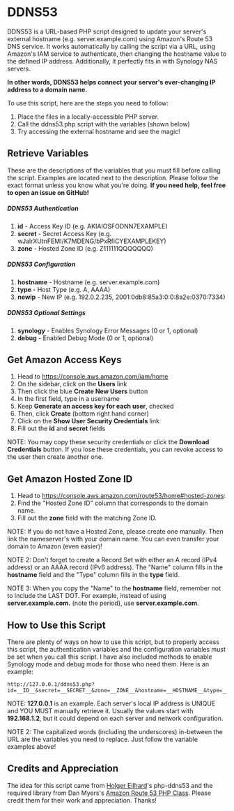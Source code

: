DDNS53
=======

DDNS53 is a URL-based PHP script designed to update your server's external hostname (e.g. server.example.com) using Amazon's Route 53 DNS service. It works automatically by calling the script via a URL, using Amazon's IAM service to authenticate, then changing the hostname value to the defined IP address. Additionally, it perfectly fits in with Synology NAS servers.

__In other words, DDNS53 helps connect your server's ever-changing IP address to a domain name.__

To use this script, here are the steps you need to follow:

1. Place the files in a locally-accessible PHP server.
2. Call the ddns53.php script with the variables (shown below)
3. Try accessing the external hostname and see the magic!

## Retrieve Variables
These are the descriptions of the variables that you must fill before calling the script. Examples are located next to the description. Please follow the exact format unless you know what you're doing. __If you need help, feel free to open an issue on GitHub!__

##### DDNS53 Authentication
1. __id__ - Access Key ID (e.g. AKIAIOSFODNN7EXAMPLE)
2. __secret__ - Secret Access Key (e.g. wJalrXUtnFEMI/K7MDENG/bPxRfiCYEXAMPLEKEY)
3. __zone__ - Hosted Zone ID (e.g. Z111111QQQQQQQ)

##### DDNS53 Configuration
1. __hostname__ - Hostname (e.g. server.example.com)
2. __type__ - Host Type (e.g. A, AAAA)
3. __newip__ - New IP (e.g. 192.0.2.235, 2001:0db8:85a3:0:0:8a2e:0370:7334)

##### DDNS53 Optional Settings
1. __synology__ - Enables Synology Error Messages (0 or 1, optional)
2. __debug__ - Enabled Debug Mode (0 or 1, optional)

## Get Amazon Access Keys
1. Head to https://console.aws.amazon.com/iam/home
2. On the sidebar, click on the __Users__ link
3. Then click the blue __Create New Users__ button
4. In the first field, type in a username
5. Keep __Generate an access key for each user__, checked
6. Then, click __Create__ (bottom right hand corner)
7. Click on the __Show User Security Credentials__ link
8. Fill out the __id__ and __secret__ fields

NOTE: You may copy these security credentials or click the __Download Credentials__ button. If you lose these credentials, you can revoke access to the user then create another one.

## Get Amazon Hosted Zone ID
1. Head to https://console.aws.amazon.com/route53/home#hosted-zones:
2. Find the "Hosted Zone ID" column that corresponds to the domain name.
3. Fill out the __zone__ field with the matching Zone ID.

NOTE: If you do not have a Hosted Zone, please create one manually. Then link the nameserver's with your domain name. You can even transfer your domain to Amazon (even easier)!

NOTE 2: Don't forget to create a Record Set with either an A record (IPv4 address) or an AAAA record (IPv6 address). The "Name" column fills in the __hostname__ field and the "Type" column fills in the __type__ field.

NOTE 3: When you copy the "Name" to the __hostname__ field, remember not to include the LAST DOT. For example, instead of using __server.example.com.__ (note the period), use __server.example.com__.

## How to Use this Script
There are plenty of ways on how to use this script, but to properly access this script, the authentication variables and the configuration variables must be set when you call this script. I have also included methods to enable Synology mode and debug mode for those who need them. Here is an example:

```
http://127.0.0.1/ddns53.php?id=__ID__&secret=__SECRET__&zone=__ZONE__&hostname=__HOSTNAME__&type=__TYPE__&newip=__NEWIP__&synology=__SYNOLOGY__&debug=__DEBUG__
```

NOTE: __127.0.0.1__ is an example. Each server's local IP address is UNIQUE and YOU MUST manually retrieve it. Usually the values start with __192.168.1.2__, but it could depend on each server and network configuration.

NOTE 2: The capitalized words (including the underscores) in-between the URL are the variables you need to replace. Just follow the variable examples above!

## Credits and Appreciation
The idea for this script came from [Holger Eilhard](http://holgr.com/)'s php-ddns53 and the required library from Dan Myers's [Amazon Route 53 PHP Class](http://sourceforge.net/projects/php-r53/). Please credit them for their work and appreciation. Thanks!